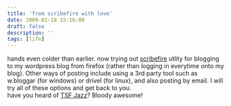 ```yaml
---
title: 'from scribefire with love'
date: 2009-01-18 15:16:00
draft: false
description: ''
tags: [life]
---
```


hands even colder than earlier. now trying out [scribefire](http://www.scribefire.com) utlity for blogging to my wordpress blog from firefox (rather than logging in everytime onto my blog). Other ways of posting include using a 3rd party tool such as w.bloggar (for windows) or drivel (for linux), and also posting by email. I will try all of these options and get back to you.  
have you heard of [TSF Jazz](http://player.tsfjazz.com/?p=mp3)? Bloody awesome!